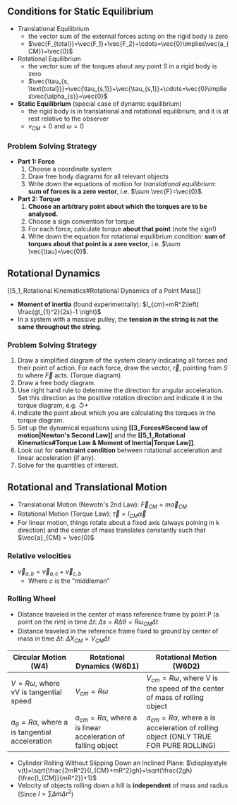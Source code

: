 ## Conditions for Static Equilibrium
- Translational Equilibrium
	- the vector sum of the external forces acting on the rigid body is zero
	- $\vec{F_{total}}=\vec{F_1}+\vec{F_2}+\cdots=\vec{0}\implies\vec{a_{CM}}=\vec{0}$
- Rotational Equilibrium
	- the vector sum of the torques about any point $S$ in a rigid body is zero
	- $\vec{\tau_{s, \text{total}}}=\vec{\tau_{s,1}}+\vec{\tau_{s,1}}+\cdots=\vec{0}\implies\vec{\alpha_{s}}=\vec{0}$
- **Static Equilibrium** (special case of dynamic equilibrium)
	- the rigid body is in translational and rotational equilibrium, and it is at rest relative to the observer
	- $v_{CM}=0 \text{ and } \omega=0$
### Problem Solving Strategy
- **Part 1: Force**
	1. Choose a coordinate system
	2. Draw free body diagrams for all relevant objects
	3. Write down the equations of motion for *translational equilibrium*: **sum of forces is a zero vector**, i.e. $\sum \vec{F}=\vec{0}$. 
- **Part 2: Torque**
	1. **Choose an arbitrary point about which the torques are to be analysed.**
	2. Choose a sign convention for torque
	3. For each force, calculate torque **about that point** (note the sign!)
	4. Write down the equation for rotational equilibrium condition: **sum of torques about that point is a zero vector**, i.e. $\sum \vec{\tau}=\vec{0}$.
## Rotational Dynamics
[[5_1_Rotational Kinematics#Rotational Dynamics of a Point Mass]]
- **Moment of inertia** (found experimentally): $I_{cm}=mR^2\left( \frac{gt_{1}^2}{2s}-1 \right)$
- In a system with a massive pulley, the **tension in the string is not the same throughout the string**.
### Problem Solving Strategy
1. Draw a simplified diagram of the system clearly indicating all forces and their point of action. For each force, draw the vector, $\vec{r}$, pointing from $S$ to where $\vec{F}$ acts. (Torque diagram)
2. Draw a free body diagram.
3. Use right hand rule to determine the direction for angular acceleration. Set this direction as the positive rotation direction and indicate it in the torque diagram, e.g. ↺+
4. Indicate the point about which you are calculating the torques in the torque diagram.
5. Set up the dynamical equations using **[[3_Forces#Second law of motion|Newton's Second Law]]** and the **[[5_1_Rotational Kinematics#Torque Law & Moment of Inertia|Torque Law]]**. 
6. Look out for **constraint condition** between rotational acceleration and linear acceleration (if any).
7. Solve for the quantities of interest.
## Rotational and Translational Motion
- Translational Motion (Newotn's 2nd Law): $\vec{F}_{CM} = m \vec{a}_{CM}$
- Rotational Motion (Torque Law): $\vec{\tau} = I_{CM} \vec{\alpha}$
- For linear motion, things rotate about a fixed axis (always poining in k direction) and the center of mass translates constantly such that $\vec{a}_{CM} = \vec{0}$
### Relative velocities
- $\vec{v}_{a,b} = \vec{v}_{a,c} + \vec{v}_{c,b}$
  - Where $c$ is the "middleman"
### Rolling Wheel
- Distance traveled in the center of mass reference frame by point P (a point on the rim) in time $\Delta t$: $\Delta s=R \Delta θ = R \omega_{CM} \Delta t$
- Distance traveled in the reference frame fixed to ground by center of mass in time $\Delta t$: $\Delta X_{CM}=V_{CM}\Delta t$

| Circular Motion (W4) | Rotational Dynamics (W6D1) | Rotational Motion (W6D2) |
|---|---|---|
| $V=R\omega$, where vV is tangential speed | $V_{cm}=R\omega$ | $V_{cm}=R\omega$, where V is the speed of the center of mass of rolling object |
| $a_{θ}=R\alpha$, where a is tangential acceleration | $a_{cm}=R\alpha$, where a is linear acceleration of falling object | $a_{cm}=R\alpha$, where a is acceleration of rolling object (ONLY TRUE FOR PURE ROLLING) |

- Cylinder Rolling Without Slipping Down an Inclined Plane: $\displaystyle v(t)=\sqrt{\frac{2mR^2}{I_{CM}+mR^2}gh}=\sqrt{\frac{2gh}{\frac{I_{CM}}{mR^2}}+1}$
- Velocity of objects rolling down a hill is **independent** of mass and radius (Since $I = \sum \Delta m \Delta r^2$)


